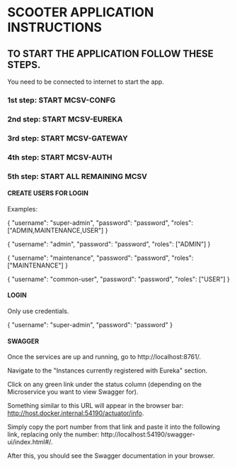# SCOOTER APPLICATION INSTRUCTIONS

## TO START THE APPLICATION FOLLOW THESE STEPS.
You need to be connected to internet to start the app.
### 1st step: START MCSV-CONFG

### 2nd step: START MCSV-EUREKA

### 3rd step: START MCSV-GATEWAY

### 4th step: START MCSV-AUTH

### 5th step: START ALL REMAINING MCSV

#### CREATE USERS FOR LOGIN

Examples:

{
    "username": "super-admin",
    "password": "password",
    "roles": ["ADMIN,MAINTENANCE,USER"]
}

{
    "username": "admin",
    "password": "password",
    "roles": ["ADMIN"]
}

{
    "username": "maintenance",
    "password": "password",
    "roles": ["MAINTENANCE"]
}

{
    "username": "common-user",
    "password": "password",
    "roles": ["USER"]
}

#### LOGIN

Only use credentials.

{
    "username": "super-admin",
    "password": "password"
}


#### SWAGGER


Once the services are up and running, go to http://localhost:8761/.

Navigate to the "Instances currently registered with Eureka" section.

Click on any green link under the status column (depending on the Microservice you want to view Swagger for).

Something similar to this URL will appear in the browser bar: http://host.docker.internal:54190/actuator/info.

Simply copy the port number from that link and paste it into the following link, replacing only the number: http://localhost:54190/swagger-ui/index.html#/.

After this, you should see the Swagger documentation in your browser.
